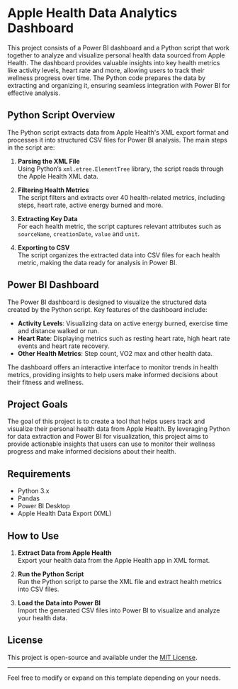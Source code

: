 # Apple Health Data Analytics Dashboard

This project consists of a Power BI dashboard and a Python script that work together to analyze and visualize personal health data sourced from Apple Health. The dashboard provides valuable insights into key health metrics like activity levels, heart rate and more, allowing users to track their wellness progress over time. The Python code prepares the data by extracting and organizing it, ensuring seamless integration with Power BI for effective analysis.

## Python Script Overview

The Python script extracts data from Apple Health's XML export format and processes it into structured CSV files for Power BI analysis. The main steps in the script are:

1. **Parsing the XML File**  
   Using Python’s `xml.etree.ElementTree` library, the script reads through the Apple Health XML data.

2. **Filtering Health Metrics**  
   The script filters and extracts over 40 health-related metrics, including steps, heart rate, active energy burned and more.

3. **Extracting Key Data**  
   For each health metric, the script captures relevant attributes such as `sourceName`, `creationDate`, `value` and `unit`.

4. **Exporting to CSV**  
   The script organizes the extracted data into CSV files for each health metric, making the data ready for analysis in Power BI.

## Power BI Dashboard

The Power BI dashboard is designed to visualize the structured data created by the Python script. Key features of the dashboard include:

- **Activity Levels**: Visualizing data on active energy burned, exercise time and distance walked or run.
- **Heart Rate**: Displaying metrics such as resting heart rate, high heart rate events and heart rate recovery.
- **Other Health Metrics**: Step count, VO2 max and other health data.

The dashboard offers an interactive interface to monitor trends in health metrics, providing insights to help users make informed decisions about their fitness and wellness.

## Project Goals

The goal of this project is to create a tool that helps users track and visualize their personal health data from Apple Health. By leveraging Python for data extraction and Power BI for visualization, this project aims to provide actionable insights that users can use to monitor their wellness progress and make informed decisions about their health.

## Requirements

- Python 3.x
- Pandas
- Power BI Desktop
- Apple Health Data Export (XML)

## How to Use

1. **Extract Data from Apple Health**  
   Export your health data from the Apple Health app in XML format.

2. **Run the Python Script**  
   Run the Python script to parse the XML file and extract health metrics into CSV files.

3. **Load the Data into Power BI**  
   Import the generated CSV files into Power BI to visualize and analyze your health data.

## License

This project is open-source and available under the [MIT License](LICENSE).

---

Feel free to modify or expand on this template depending on your needs.
